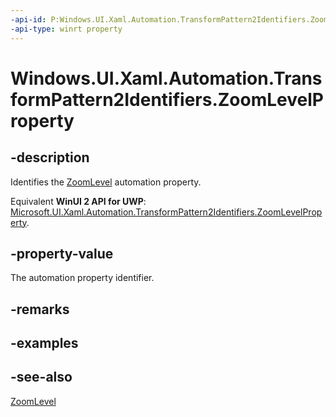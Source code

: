 ```yaml
---
-api-id: P:Windows.UI.Xaml.Automation.TransformPattern2Identifiers.ZoomLevelProperty
-api-type: winrt property
---
```


<!-- Property syntax
public Windows.UI.Xaml.Automation.AutomationProperty ZoomLevelProperty { get; }
-->

# Windows.UI.Xaml.Automation.TransformPattern2Identifiers.ZoomLevelProperty

## -description
Identifies the [ZoomLevel](../windows.ui.xaml.automation.provider/itransformprovider2_zoomlevel.md) automation property.

Equivalent **WinUI 2 API for UWP**: [Microsoft.UI.Xaml.Automation.TransformPattern2Identifiers.ZoomLevelProperty](/windows/winui/api/microsoft.ui.xaml.automation.transformpattern2identifiers.zoomlevelproperty).

## -property-value
The automation property identifier.

## -remarks

## -examples

## -see-also
[ZoomLevel](../windows.ui.xaml.automation.provider/itransformprovider2_zoomlevel.md)
